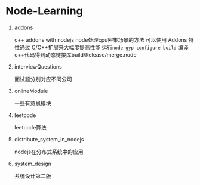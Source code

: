 # Node-Learning

1. addons

      c++ addons with nodejs
      node处理cpu密集场景的方法
      可以使用 Addons 特性通过 C/C++扩展来大幅度提高性能
      运行`node-gyp configure build` 编译c++代码得到动态链接库build/Release/merge.node
2. interviewQuestions

   面试题分别对应不同公司
3. onlineModule

   一些有意思模块
4. leetcode

   leetcode算法
5. distribute_system_in_nodejs

   nodejs在分布式系统中的应用

6. system_design

    系统设计第二版
